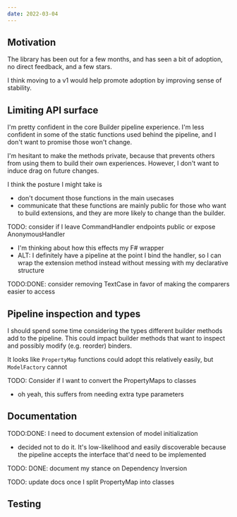 ```yaml
---
date: 2022-03-04
---
```



## Motivation
The library has been out for a few months, and has seen a bit of adoption, no direct feedback, and a few stars.

I think moving to a v1 would help promote adoption by improving sense of stability.

## Limiting API surface

I'm pretty confident in the core Builder pipeline experience.
I'm less confident in some of the static functions used behind the pipeline, and I don't want to promise those won't change.

I'm hesitant to make the methods private, because that prevents others from using them to build their own experiences. However, I don't want to induce drag on future changes.

I think the posture I might take is 
- don't document those functions in the main usecases
- communicate that these functions are mainly public for those who want to build extensions, and they are more likely to change than the builder.

TODO: consider if I leave CommandHandler endpoints public or expose AnonymousHandler
- I'm thinking about how this effects my F# wrapper
- ALT: I definitely have a pipeline at the point I bind the handler, so I can wrap the extension method instead without messing with my declarative structure

TODO:DONE: consider removing TextCase in favor of making the comparers easier to access

## Pipeline inspection and types

I should spend some time considering the types different builder methods add to the pipeline. This could impact builder methods that want to inspect and possibly modify (e.g. reorder) binders.

It looks like `PropertyMap` functions could adopt this relatively easily, but `ModelFactory` cannot

TODO: Consider if I want to convert the PropertyMaps to classes
- oh yeah, this suffers from needing extra type parameters

## Documentation

TODO:DONE: I need to document extension of model initialization
- decided not to do it. It's low-likelihood and easily discoverable because the pipeline accepts the interface that'd need to be implemented

TODO: DONE: document my stance on Dependency Inversion

TODO: update docs once I split PropertyMap into classes


## Testing

